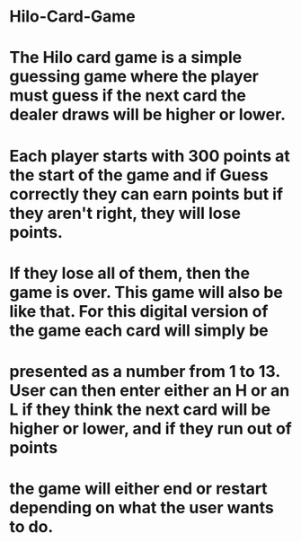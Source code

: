 # Hilo-Card-Game 



# The Hilo card game is a simple guessing game where the player must guess if the next card the dealer draws will be higher or lower. 
# Each player starts with 300 points at the start of the game and if Guess correctly they can earn points but if they aren't right, they will lose points. 
# If they lose all of them, then the game is over. This game will also be like that. For this digital version of the game each card will simply be 
# presented as a number from 1 to 13. User can then enter either an H or an L if they think the next card will be higher or lower, and if they run out of points
# the game will either end or restart depending on what the user wants to do. 
